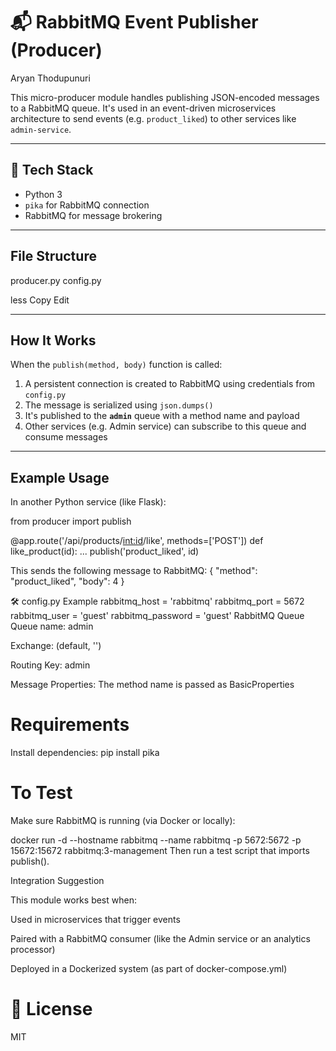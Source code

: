 # 📬 RabbitMQ Event Publisher (Producer)
Aryan Thodupunuri

This micro-producer module handles publishing JSON-encoded messages to a RabbitMQ queue. It's used in an event-driven microservices architecture to send events (e.g. `product_liked`) to other services like `admin-service`.

---

## 🔧 Tech Stack

- Python 3
- `pika` for RabbitMQ connection
- RabbitMQ for message brokering

---

## File Structure

producer.py config.py

less
Copy
Edit

---

## How It Works

When the `publish(method, body)` function is called:

1. A persistent connection is created to RabbitMQ using credentials from `config.py`
2. The message is serialized using `json.dumps()`
3. It's published to the **`admin`** queue with a method name and payload
4. Other services (e.g. Admin service) can subscribe to this queue and consume messages

---

## Example Usage

In another Python service (like Flask):

from producer import publish

@app.route('/api/products/<int:id>/like', methods=['POST'])
def like_product(id):
    ...
    publish('product_liked', id)

This sends the following message to RabbitMQ:
{
  "method": "product_liked",
  "body": 4
}

🛠 config.py Example
rabbitmq_host = 'rabbitmq'
rabbitmq_port = 5672
rabbitmq_user = 'guest'
rabbitmq_password = 'guest'
RabbitMQ Queue
Queue name: admin

Exchange: (default, '')

Routing Key: admin

Message Properties: The method name is passed as BasicProperties

# Requirements
Install dependencies:
pip install pika

# To Test
Make sure RabbitMQ is running (via Docker or locally):

docker run -d --hostname rabbitmq --name rabbitmq -p 5672:5672 -p 15672:15672 rabbitmq:3-management
Then run a test script that imports publish().

Integration Suggestion

This module works best when:

Used in microservices that trigger events

Paired with a RabbitMQ consumer (like the Admin service or an analytics processor)

Deployed in a Dockerized system (as part of docker-compose.yml)

# 📎 License
MIT
